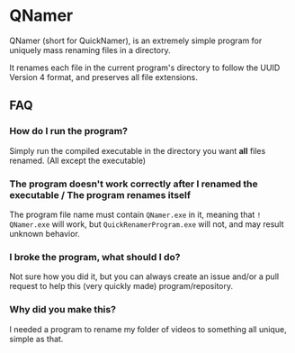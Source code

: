 # QNamer
QNamer (short for QuickNamer), is an extremely simple program for uniquely mass renaming files in a directory.

It renames each file in the current program's directory to follow the UUID Version 4 format, and preserves all file extensions.

## FAQ
### How do I run the program?
Simply run the compiled executable in the directory you want **all** files renamed. (All except the executable)
### The program doesn't work correctly after I renamed the executable / The program renames itself
The program file name must contain `QNamer.exe` in it, meaning that `! QNamer.exe` will work, but `QuickRenamerProgram.exe` will not, and may result unknown behavior.
### I broke the program, what should I do?
Not sure how you did it, but you can always create an issue and/or a pull request to help this (very quickly made) program/repository.
### Why did you make this?
I needed a program to rename my folder of videos to something all unique, simple as that.
